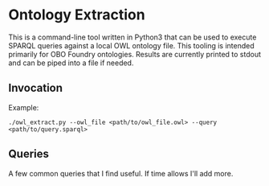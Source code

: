 # Ontology Extraction
This is a command-line tool written in Python3 that can be used to execute SPARQL queries against a local OWL ontology file. This tooling is intended primarily for OBO Foundry ontologies. Results are currently printed to stdout and can be piped into a file if needed.

## Invocation
Example:
```
./owl_extract.py --owl_file <path/to/owl_file.owl> --query <path/to/query.sparql>
```

## Queries
A few common queries that I find useful. If time allows I'll add more.
